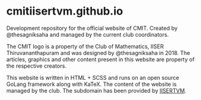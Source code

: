 # cmitiisertvm.github.io
Development repository for the official website of CMIT. Created by @thesagniksaha and managed by the current club coordinators.

The CMIT logo is a property of the Club of Mathematics, IISER Thiruvananthapuram and was designed by @thesagniksaha in 2018. The articles, graphics and other content present in this website are property of the respective creators.

This website is written in HTML + SCSS and runs on an open source GoLang framework along with KaTeX. The content of the website is managed by the club. The subdomain has been provided by [IISERTVM](https://iisertvm.ac.in).

